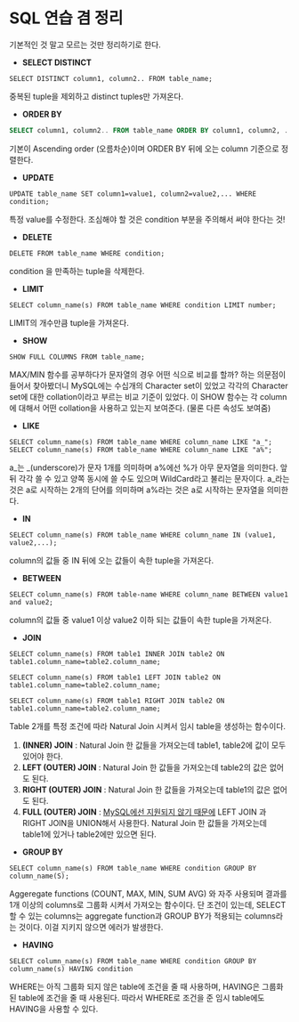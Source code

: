 # SQL 연습 겸 정리

기본적인 것 말고 모르는 것만 정리하기로 한다.

* **SELECT DISTINCT**

```mysql
SELECT DISTINCT column1, column2.. FROM table_name;
```

중복된 tuple을 제외하고 distinct tuples만 가져온다.

* **ORDER BY**

```SQL
SELECT column1, column2.. FROM table_name ORDER BY column1, column2, ... ASC|DESC;
```

기본이 Ascending order (오름차순)이며 ORDER BY 뒤에 오는 column 기준으로 정렬한다.

* **UPDATE**

```mysql
UPDATE table_name SET column1=value1, column2=value2,... WHERE condition;
```

특정 value를 수정한다. 조심해야 할 것은 condition 부분을 주의해서 써야 한다는 것!

* **DELETE**

```mysql
DELETE FROM table_name WHERE condition;
```

condition 을 만족하는 tuple을 삭제한다.

* **LIMIT**

```mysql
SELECT column_name(s) FROM table_name WHERE condition LIMIT number;
```

LIMIT의 개수만큼 tuple을 가져온다.

* **SHOW**

```mysql
SHOW FULL COLUMNS FROM table_name;
```

MAX/MIN 함수를 공부하다가 문자열의 경우 어떤 식으로 비교를 할까? 하는 의문점이 들어서 찾아봤더니 MySQL에는 수십개의 Character set이 있었고 각각의 Character set에 대한 collation이라고 부르는 비교 기준이 있었다. 이 SHOW 함수는 각 column에 대해서 어떤 collation을 사용하고 있는지 보여준다. (물론 다른 속성도 보여줌)

* **LIKE**

```mysql
SELECT column_name(s) FROM table_name WHERE column_name LIKE "a_";
SELECT column_name(s) FROM table_name WHERE column_name LIKE "a%";
```

a_는 _(underscore)가 문자 1개를 의미하며 a%에선 %가 아무 문자열을 의미한다. 앞 뒤 각각 쓸 수 있고 양쪽 동시에 쓸 수도 있으며 WildCard라고 불리는 문자이다. a\_라는 것은 a로 시작하는 2개의 단어를 의미하며 a%라는 것은 a로 시작하는 문자열을 의미한다.

* **IN**

```mysql
SELECT column_name(s) FROM table_name WHERE column_name IN (value1, value2,...);
```

column의 값들 중 IN 뒤에 오는 값들이 속한 tuple을 가져온다.

* **BETWEEN**

```mysql
SELECT column_name(s) FROM table-name WHERE column_name BETWEEN value1 and value2;
```

column의 값들 중 value1 이상 value2 이하 되는 값들이 속한 tuple을 가져온다.

* **JOIN**

```mysql
SELECT column_name(s) FROM table1 INNER JOIN table2 ON table1.column_name=table2.column_name;

SELECT column_name(s) FROM table1 LEFT JOIN table2 ON table1.column_name=table2.column_name;

SELECT column_name(s) FROM table1 RIGHT JOIN table2 ON table1.column_name=table2.column_name;
```

Table 2개를 특정 조건에 따라 Natural Join 시켜서 임시 table을 생성하는 함수이다.

1. **(INNER) JOIN** : Natural Join 한 값들을 가져오는데 table1, table2에 값이 모두 있어야 한다.
2. **LEFT (OUTER) JOIN** : Natural Join 한 값들을 가져오는데 table2의 값은 없어도 된다.
3. **RIGHT (OUTER) JOIN** : Natural Join 한 값들을 가져오는데 table1의 값은 없어도 된다.
4. **FULL (OUTER) JOIN** : <u>MySQL에선 지원되지 않기 때문에</u> LEFT JOIN 과 RIGHT JOIN을 UNION해서 사용한다. Natural Join 한 값들을 가져오는데 table1에 있거나 table2에만 있으면 된다.

* **GROUP BY**

```mysql
SELECT column_name(s) FROM table_name WHERE condition GROUP BY column_name(S);
```

Aggeregate functions (COUNT, MAX, MIN, SUM AVG) 와 자주 사용되며 결과를 1개 이상의 columns로 그룹화 시켜서 가져오는 함수이다. 단 조건이 있는데, SELECT 할 수 있는 columns는 aggregate function과 GROUP BY가 적용되는 columns라는 것이다. 이걸 지키지 않으면 에러가 발생한다.

* **HAVING**

```mysql
SELECT column_name(s) FROM table_name WHERE condition GROUP BY column_name(s) HAVING condition
```

WHERE는 아직 그룹화 되지 않은 table에 조건을 줄 때 사용하며, HAVING은 그룹화 된 table에 조건을 줄 때 사용된다. 따라서 WHERE로 조건을 준 임시 table에도 HAVING을 사용할 수 있다. 